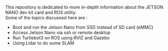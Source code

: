 This repository is dedicated to more in-depth information about the JETSON NANO dev kit card and ROS utility.</br>
Some of the topics discussed here are : 
- Boot and run the Jetson Nano from SSD instead of SD card (eMMC)
- Access Jetson Nano via ssh or remote desktop
- Run Turtlebot3 on ROS using RVIZ and Gazebo
- Using Lidar to do some SLAM
